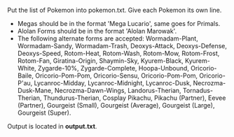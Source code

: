 Put the list of Pokemon into pokemon.txt. Give each Pokemon its own line.
- Megas should be in the format 'Mega Lucario', same goes for Primals.
- Alolan Forms should be in the format 'Alolan Marowak'.
- The following alternate forms are accepted: Wormadam-Plant, Wormadam-Sandy, Wormadam-Trash, Deoxys-Attack, Deoxys-Defense, Deoxys-Speed, Rotom-Heat, Rotom-Wash, Rotom-Mow, Rotom-Frost, Rotom-Fan, Giratina-Origin, Shaymin-Sky, Kyurem-Black, Kyurem-White, Zygarde-10%, Zygarde-Complete, Hoopa-Unbound, Oricorio-Baile, Oricorio-Pom-Pom, Oricorio-Sensu, Oricorio-Pom-Pom, Oricorio-P'au, Lycanroc-Midday, Lycanroc-Midnight, Lycanroc-Dusk, Necrozma-Dusk-Mane, Necrozma-Dawn-Wings, Landorus-Therian, Tornadus-Therian, Thundurus-Therian, Cosplay Pikachu, Pikachu (Partner), Eevee (Partner), Gourgeist (Small), Gourgeist (Average), Gourgeist (Large), Gourgeist (Super).

Output is located in **output.txt**.
